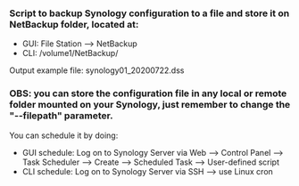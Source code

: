 ### Script to backup Synology configuration to a file and store it on NetBackup folder, located at:
- GUI: File Station --> NetBackup
- CLI: /volume1/NetBackup/

Output example file: synology01_20200722.dss

### OBS: you can store the configuration file in any local or remote folder mounted on your Synology, just remember to change the "--filepath" parameter.

You can schedule it by doing:
- GUI schedule: Log on to Synology Server via Web --> Control Panel --> Task Scheduler --> Create --> Scheduled Task --> User-defined script
- CLI schedule: Log on to Synology Server via SSH --> use Linux cron
